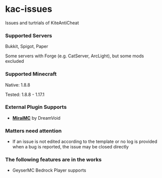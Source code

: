 # kac-issues
Issues and turtrials of KiteAntiCheat

### Supported Servers

Bukkit, Spigot, Paper

Some servers with Forge (e.g. CatServer, ArcLight), but some mods excluded

### Supported Minecraft

Native: 1.8.8

Tested: 1.8.8 - 1.17.1

### External Plugin Supports

- **[MiraiMC](https://github.com/DreamVoid/MiraiMC/)** by DreamVoid

### Matters need attention

- If an issue is not edited according to the template or no log is provided when a bug is reported, the issue may be closed directly

### The following features are in the works

- GeyserMC Bedrock Player supports
